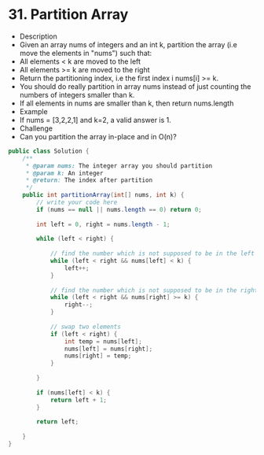# 31. Partition Array

- Description
- Given an array nums of integers and an int k, partition the array (i.e move the elements in "nums") such that:
- All elements < k are moved to the left
- All elements >= k are moved to the right
- Return the partitioning index, i.e the first index i nums[i] >= k.
- You should do really partition in array nums instead of just counting the numbers of integers smaller than k.
- If all elements in nums are smaller than k, then return nums.length
- Example
- If nums = [3,2,2,1] and k=2, a valid answer is 1.
- Challenge
- Can you partition the array in-place and in O(n)?







```java
public class Solution {
    /**
     * @param nums: The integer array you should partition
     * @param k: An integer
     * @return: The index after partition
     */
    public int partitionArray(int[] nums, int k) {
        // write your code here
        if (nums == null || nums.length == 0) return 0;
        
        int left = 0, right = nums.length - 1;
        
        while (left < right) {
            
            // find the number which is not supposed to be in the left
            while (left < right && nums[left] < k) {
                left++;
            }
            
            // find the number which is not supposed to be in the right
            while (left < right && nums[right] >= k) {
                right--;
            }
            
            // swap two elements
            if (left < right) {
                int temp = nums[left];
                nums[left] = nums[right];
                nums[right] = temp;
            }
            
        }
        
        if (nums[left] < k) {
            return left + 1;
        }
        
        return left;
        
    }
}
```